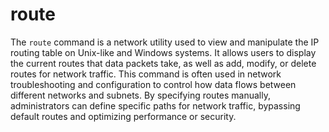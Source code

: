 # route

The `route` command is a network utility used to view and manipulate the IP routing table on Unix-like and Windows systems. It allows users to display the current routes that data packets take, as well as add, modify, or delete routes for network traffic. This command is often used in network troubleshooting and configuration to control how data flows between different networks and subnets. By specifying routes manually, administrators can define specific paths for network traffic, bypassing default routes and optimizing performance or security.